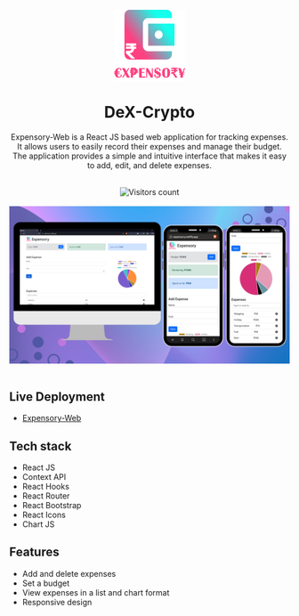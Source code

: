<p align="center">
  <img src="./src/logo.png" align="center" width="128" height="128" />
<p>

<h1 align="center">DeX-Crypto</h1>

<p align="center">
Expensory-Web is a React JS based web application for tracking expenses. It allows users to easily record their expenses and manage their budget. The application provides a simple and intuitive interface that makes it easy to add, edit, and delete expenses.
</p>
<br>
<div align="center">
<img alt="Visitors count" src="https://visitor-badge.laobi.icu/badge?page_id=deveshp007.expensory-web">

</div>
<br>

<div align="center">
    <img src="MockExpensory.png" align="center" />
</div>

<br>

## Live Deployment

- [Expensory-Web](https://expensory.netlify.app/)

## Tech stack

- React JS
- Context API
- React Hooks
- React Router
- React Bootstrap
- React Icons
- Chart JS


## Features

- Add and delete expenses
- Set a budget
- View expenses in a list and chart format
- Responsive design


